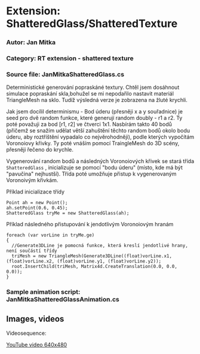 # Extension: ShatteredGlass/ShatteredTexture
### Autor: Jan Mitka
### Category: RT extension - shattered texture
### Source file: JanMitkaShatteredGlass.cs
Deterministické generování popraskáné textury. Chtěl jsem dosáhnout simulace popraskání skla,bohužel se mi nepodařilo nastavit materiál TriangleMesh na sklo. Tudíž výsledná verze je zobrazena na žluté krychli. 

Jak jsem docílil determinismu - Bod úderu (přesněji x  a y souřadnice) je seed pro dvě random funkce, které generují random doubly - r1 a r2. Ty poté považuji za bod [r1, r2] ve čtverci 1x1. Nasbírám takto 40 bodů (přičemž se snažím udělat větší zahuštění těchto random bodů okolo bodu úderu, aby roztříštění vypadalo co nejvěrohodněji), podle kterých vypočítám Voronoiovy křivky. Ty poté vnáším pomocí TraingleMesh do 3D scény, přesněji řečeno do krychle. 

Vygenerování random bodů a následných Voronoiových křivek se stará třída ``ShatteredGlass`` , inicializuje se pomocí "bodu úderu" (místo, kde má být "pavučina" nejhustší). Třída poté umožňuje přistup k vygenerovaným Voronoivým křivkám.

Příklad inicializace třídy
```
Point ah = new Point();
ah.setPoint(0.6, 0.45);
ShatteredGlass tryMe = new ShatteredGlass(ah);
```

Příklad následného přistupování k jendotlivým Voronoiovým hranám
```
foreach (var vorLine in tryMe.ge)
{
  //Generate3DLine je pomocná funkce, která kreslí jendotlivé hrany, není součástí třídy
  triMesh = new TriangleMesh(Generate3DLine((float)vorLine.x1, (float)vorLine.x2, (float)vorLine.y1, (float)vorLine.y2));
  root.InsertChild(triMesh, Matrix4d.CreateTranslation(0.0, 0.0, 0.0));
}
```

### Sample animation script: JanMitkaShatteredGlassAnimation.cs


## Images, videos

Videosequence:

[YouTube video 640x480](https://youtu.be/MVcgKGwKKmw)
